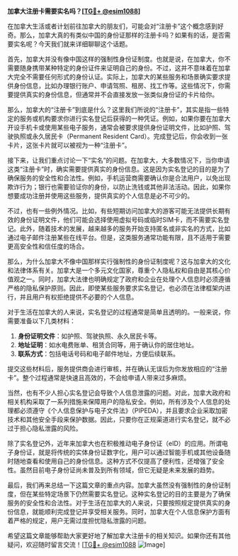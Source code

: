 **加拿大注册卡需要实名吗？[[TG💪+ @esim1088](https://t.me/s/esim1088)]**

在加拿大生活或者计划前往加拿大的朋友们，可能会对“注册卡”这个概念感到好奇。那么，加拿大真的有类似中国的身份证那样的注册卡吗？如果有的话，是否需要实名呢？今天我们就来详细聊聊这个话题。

首先，加拿大并没有像中国这样的强制性身份证制度。也就是说，在加拿大，你不需要随身携带某种特定的身份证件来证明自己的身份。不过，这并不意味着在加拿大完全不需要任何形式的身份认证。实际上，加拿大的某些服务和场景确实要求提供身份信息，比如办理银行账户、申请驾照、租房、找工作等。这些情况下，你需要提供真实的身份信息，但通常并不会直接发放一张类似身份证的卡片给你。

那么，加拿大的“注册卡”到底是什么？这里我们所说的“注册卡”，其实是指一些特定的服务或机构要求你进行实名登记后获得的一种凭证。例如，如果你要在加拿大开设手机卡或使用某些电子服务，通常会被要求提供身份证明文件，比如护照、驾驶执照或永久居民卡（Permanent Resident Card）。完成登记后，你会收到一张卡片，这张卡片就可以被视为一种“注册卡”。

接下来，让我们重点讨论一下“实名”的问题。在加拿大，大多数情况下，当你申请这类“注册卡”时，确实需要提供真实的身份信息。这是因为实名登记的目的是为了确保服务的安全性和合法性。例如，手机运营商需要确认你是合法用户，以免出现欺诈行为；银行也需要验证你的身份，以防止洗钱或其他非法活动。因此，如果你想要成功注册并使用这些服务，提供真实的个人信息是必不可少的。

不过，也有一些例外情况。比如，有些短期访问加拿大的游客可能无法提供长期有效的身份证明文件，他们可能会选择使用虚拟号码或临时SIM卡，而不需要实名登记。此外，随着技术的发展，越来越多的服务开始支持匿名或非实名的方式，比如通过电子邮件注册某些在线平台。但是，这类服务通常功能有限，且不适用于需要更高安全性和信任度的场合。

那么，为什么加拿大不像中国那样实行强制性的身份证制度呢？这与加拿大的文化和法律体系有关。加拿大是一个多元文化国家，尊重个人隐私权和自由是其核心价值观之一。同时，加拿大法律也明确规定了政府和企业在处理个人信息时必须遵循严格的隐私保护原则。因此，即使某些服务要求实名登记，也必须在法律框架内进行，并且用户有权拒绝提供不必要的个人信息。

对于生活在加拿大的人来说，实名登记的过程通常是简单且透明的。一般来说，你需要准备以下几类材料：

1. **身份证明文件**：如护照、驾驶执照、永久居民卡等。
2. **地址证明**：如水电费账单、租赁合同等，用于确认你的居住地址。
3. **联系方式**：包括电话号码和电子邮件地址，方便后续联系。

提交这些材料后，服务提供商会进行审核，并在确认无误后为你发放相应的“注册卡”。整个过程通常是快速且高效的，不会给申请人带来过多麻烦。

当然，也有不少人担心实名登记会导致个人信息泄露的问题。对此，加拿大政府和相关机构采取了一系列措施来保障用户的隐私安全。例如，所有涉及个人信息的处理都必须遵守《个人信息保护与电子文件法》（PIPEDA），并且要求企业采取加密技术和其他安全手段来保护数据。因此，只要你在正规渠道进行实名登记，就不必过于担心隐私泄露的风险。

除了实名登记外，近年来加拿大也在积极推动电子身份证（eID）的应用。所谓电子身份证，就是将传统的实体身份证数字化，用户可以通过智能手机或其他设备随时随地查看和使用自己的身份信息。这种方式不仅提高了便利性，还增强了安全性。虽然目前电子身份证尚未普及到所有领域，但它无疑是未来发展的趋势。

最后，我们再来总结一下这篇文章的重点内容。加拿大虽然没有强制性的身份证制度，但在某些特定场景下仍然需要实名登记。这种实名登记的目的主要是为了确保服务的安全性和合法性。对于生活在加拿大的人来说，只要按照规定提供真实的身份信息，就能顺利完成登记并享受相关服务。同时，加拿大在个人信息保护方面有着严格的规定，用户无需过度担忧隐私泄露的问题。

希望这篇文章能够帮助大家更好地了解加拿大注册卡的相关知识。如果你还有其他疑问，欢迎随时留言交流！[[TG💪+ @esim1088](https://t.me/s/esim1088) ![Image](https://i.postimg.cc/4NQfJmqS/Snipaste-2025-05-13-00-14-12.png)]